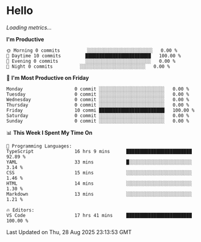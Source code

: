 # Hello

<!-- METRICS:START -->
<p><em>Loading metrics…</em></p>
<!-- METRICS:END -->

<!--START_SECTION:waka-->
**I'm Productive**

```text
🌞 Morning 0 commits          ░░░░░░░░░░░░░░░░░░░░░░░░   0.00 % 
🌆 Daytime 10 commits         ████████████████████████   100.00 % 
🌃 Evening 0 commits          ░░░░░░░░░░░░░░░░░░░░░░░░   0.00 % 
🌙 Night 0 commits          ░░░░░░░░░░░░░░░░░░░░░░░░   0.00 % 
```
📅 **I'm Most Productive on Friday**

```text
Monday                   0 commit ░░░░░░░░░░░░░░░░░░░░░░░░   0.00 % 
Tuesday                  0 commit ░░░░░░░░░░░░░░░░░░░░░░░░   0.00 % 
Wednesday                0 commit ░░░░░░░░░░░░░░░░░░░░░░░░   0.00 % 
Thursday                 0 commit ░░░░░░░░░░░░░░░░░░░░░░░░   0.00 % 
Friday                   10 commi ████████████████████████   100.00 % 
Saturday                 0 commit ░░░░░░░░░░░░░░░░░░░░░░░░   0.00 % 
Sunday                   0 commit ░░░░░░░░░░░░░░░░░░░░░░░░   0.00 % 
```

📊 **This Week I Spent My Time On**

```text
💬 Programming Languages: 
TypeScript               16 hrs 9 mins      ████████████████████████   92.89 % 
YAML                     33 mins            █░░░░░░░░░░░░░░░░░░░░░░░   3.14 % 
CSS                      15 mins            ░░░░░░░░░░░░░░░░░░░░░░░░   1.46 % 
HTML                     14 mins            ░░░░░░░░░░░░░░░░░░░░░░░░   1.30 % 
Markdown                 13 mins            ░░░░░░░░░░░░░░░░░░░░░░░░   1.21 % 

🔥 Editors: 
VS Code                  17 hrs 41 mins     ████████████████████████   100.00 % 
```

 Last Updated on Thu, 28 Aug 2025 23:13:53 GMT
<!--END_SECTION:waka-->
